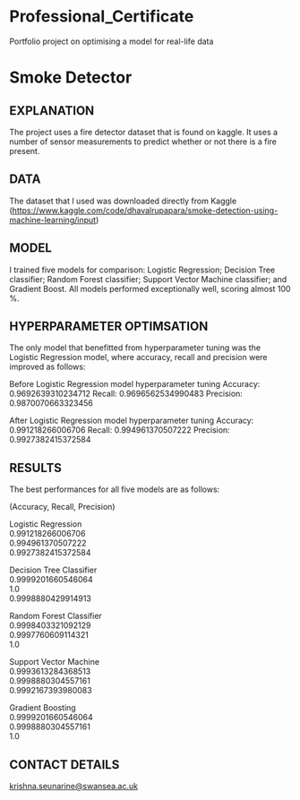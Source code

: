 # Professional_Certificate
Portfolio project on optimising a model for real-life data

# Smoke Detector


## EXPLANATION 

The project uses a fire detector dataset that is found on kaggle. It uses a number of sensor measurements to predict whether or not there is a fire present.

## DATA
The dataset that I used was downloaded directly from Kaggle (https://www.kaggle.com/code/dhavalrupapara/smoke-detection-using-machine-learning/input)

## MODEL 
I trained five models for comparison: Logistic Regression; Decision Tree classifier; Random Forest classifier; Support Vector Machine classifier; and Gradient Boost. All models performed exceptionally well, scoring almost 100 %.

## HYPERPARAMETER OPTIMSATION
The only model that benefitted from hyperparameter tuning was the Logistic Regression model, where accuracy, recall and precision were improved as follows:

Before Logistic Regression model hyperparameter tuning
Accuracy: 0.9692639310234712 Recall: 0.9696562534990483 Precision: 0.9870070663323456 

After Logistic Regression model hyperparameter tuning
Accuracy: 0.991218266006706  Recall: 0.994961370507222  Precision: 0.9927382415372584

## RESULTS
The best performances for all five models are as follows:

(Accuracy, Recall, Precision)

Logistic Regression	      
0.991218266006706	  
0.994961370507222	  
0.9927382415372584

Decision Tree Classifier	
0.9999201660546064	
1.0	                
0.9998880429914913

Random Forest Classifier	
0.9998403321092129	
0.9997760609114321	
1.0

Support Vector Machine	  
0.9993613284368513	
0.9998880304557161	
0.9992167393980083

Gradient Boosting	        
0.9999201660546064	
0.9998880304557161	
1.0


## CONTACT DETAILS
krishna.seunarine@swansea.ac.uk
